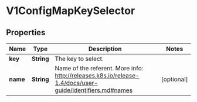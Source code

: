 
# V1ConfigMapKeySelector

## Properties
Name | Type | Description | Notes
------------ | ------------- | ------------- | -------------
**key** | **String** | The key to select. | 
**name** | **String** | Name of the referent. More info: http://releases.k8s.io/release-1.4/docs/user-guide/identifiers.md#names |  [optional]



